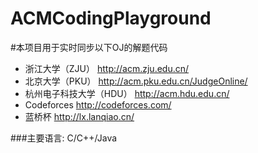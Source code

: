 ACMCodingPlayground
====

#本项目用于实时同步以下OJ的解题代码<br>

* 浙江大学（ZJU）           http://acm.zju.edu.cn/<br>
* 北京大学（PKU）           http://acm.pku.edu.cn/JudgeOnline/<br>
* 杭州电子科技大学（HDU）    http://acm.hdu.edu.cn/<br>
* Codeforces              http://codeforces.com/<br>
* 蓝桥杯					http://lx.lanqiao.cn/<br>

###主要语言: C/C++/Java<br>